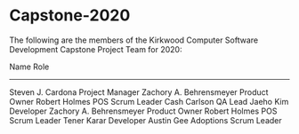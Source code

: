 # Capstone-2020

The following are the members of the 
Kirkwood Computer Software Development
Capstone Project Team for 2020:

Name							Role
----------------------------- 	-----
Steven J. Cardona				Project Manager
Zachory A. Behrensmeyer			Product Owner
Robert Holmes                   POS Scrum Leader
Cash Carlson                    QA Lead
Jaeho Kim						Developer
Zachory A. Behrensmeyer			Product Owner
Robert Holmes                   POS Scrum Leader
Tener Karar                     Developer
Austin Gee						Adoptions Scrum Leader
